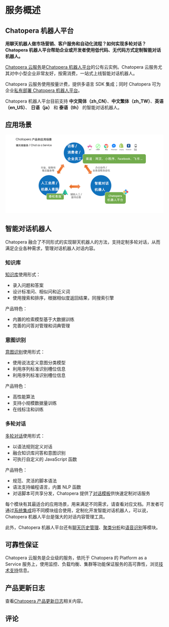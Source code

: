 # 服务概述

## Chatopera 机器人平台

**用聊天机器人做市场营销、客户服务和自动化流程？如何实现多轮对话？Chatopera 机器人平台帮助企业或开发者使用低代码、无代码方式定制智能对话机器人。**

[Chatopera 云服务](https://bot.chatopera.com)是[Chatopera 机器人平台](/products/chatbot-platform/index.html)的公有云实例。Chatopera 云服务尤其对中小型企业非常友好，按需消费，一站式上线智能对话机器人。

Chatopera 云服务使用按量计费，提供多语言 SDK 集成；同时 Chatopera 可为企业[私有部署 Chatopera 机器人平台](/products/chatbot-platform/index.html#私有部署)。

Chatopera 机器人平台目前支持 **中文简体（zh_CN）**、**中文繁体（zh_TW）**、**英语（en_US）**、 **日语（ja）** 和 **泰语（th）** 的智能对话机器人。

## 应用场景

![](../../images/products/usercase-1.png)

## 智能对话机器人

Chatopera 融合了不同形式的实现聊天机器人的方法，支持定制多轮对话，从而满足企业各种需求，管理对话机器人对话内容。

### 知识库

[知识库](/products/chatbot-platform/faq/index.html)使用形式：

- 录入问题和答案
- 设计标准问、相似问和近义词
- 使用搜索和排序，根据相似度返回结果，同搜索引擎

产品特色：

- 内置的检索模型基于大数据训练
- 完善的问答对管理和词典管理

### 意图识别

[意图识别](/products/chatbot-platform/intent/index.html)使用形式：

- 使用说法定义意图分类模型
- 利用序列标准识别槽位信息
- 利用序列标准识别槽位信息

产品特色：

- 高性能算法
- 支持小规模数据量训练
- 在线标注和训练

### 多轮对话

[多轮对话](/products/chatbot-platform/conversation/index.html)使用形式：

- 以语法规则定义对话
- 融合知识库问答和意图识别
- 可执行自定义的 JavaScript 函数

产品特色：

- 规范、灵活的脚本语法
- 语法支持编程语言，内置 NLP 函数
- 对话脚本可共享分发，Chatopera 提供了[对话模板](https://github.com/chatopera/chatbot-samples)供快速定制对话服务

每个模块有其最适合的应用场景，用来满足不同需求，请查看对应文档。开发者可通过[系统集成](/products/chatbot-platform/integration/index.html)将不同模块组合使用，定制化开发智能对话机器人，可以说，Chatopera 机器人平台是强大的对话内容管理工具。

此外，Chatopera 机器人平台还有[聊天历史管理](/products/chatbot-platform/history.html)、[聚类分析](/products/chatbot-platform/lattice.html)和[语音识别](/products/chatbot-platform/asr.html)等模块。

## 可靠性保证

Chatopera 云服务是企业级的服务，依托于 Chatopera 的 Platform as a Service 服务上，使用监控、负载均衡、集群等功能保证服务的高可靠性，浏览[技术支持](/products/chatbot-platform/contract/support.html)信息。

## 产品更新日志

查看[Chatopera 产品更新日志](https://status.chatopera.com/tags?tag=%E6%9C%BA%E5%99%A8%E4%BA%BA%E5%B9%B3%E5%8F%B0)相关内容。


## 评论

<script src="https://utteranc.es/client.js"
        repo="chatopera/docs"
        issue-term="pathname"
        label="Comment"
        theme="github-light"
        crossorigin="anonymous"
        async>
</script>
